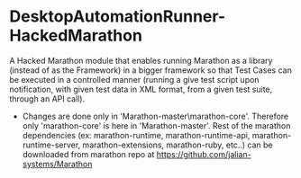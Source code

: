 # DesktopAutomationRunner-HackedMarathon
A Hacked Marathon module that enables running Marathon as a library (instead of as the Framework) in a bigger framework so that Test Cases can be executed in a controlled manner (running a give test script upon notification, with given test data in XML format, from a given test suite, through an API call).

* Changes are done only in 'Marathon-master\marathon-core'. Therefore only 'marathon-core' is here in 'Marathon-master'. Rest of the marathon dependencies (ex: marathon-runtime, marathon-runtime-api, marathon-runtime-server, marathon-extensions, marathon-ruby, etc..) can be downloaded from marathon repo at https://github.com/jalian-systems/Marathon